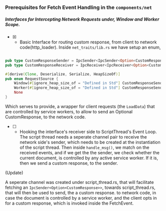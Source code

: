 
### Prerequisites for Fetch Event Handling in the `components/net`

##### Interfaces for Intercepting Network Requests under, Window and Worker Scope.

- [X] - Basic Interface for routing custom response, from client to network code(http_loader). Inside `net_traits/lib.rs` we have setup an enum,

```rust

pub type CustomResponseSender = IpcSender<IpcSender<Option<CustomResponse>>>;
pub type CustomResponseReceiver = IpcReceiver<IpcReceiver<Option<CustomResponse>>>;

#[derive(Clone, Deserialize, Serialize, HeapSizeOf)]
pub enum RequestSource {
    Window(#[ignore_heap_size_of = "Defined in Std"] CustomResponseSender),
    Worker(#[ignore_heap_size_of = "Defined in Std"] CustomResponseSender),
    None
}

```

Which serves to provide, a wrapper for client requests (the `LoadData`) that are controlled by service workers, to allow to send an Optional CustomResponse, to the network code.


- [ ] - Hooking the interface's receiver side to ScriptThread's Event Loop. The script thread needs a seperate channel pair to receive the network side's sender, which needs to be created at the instantiation of the script thread. Then inside `handle_msg()`, we match on the received events, and if we get the the sender, we check whether the current document, is controlled by any active service worker. If it is, then we send a custom response, to the sender.

(Update)

A seperate channel was created under script_thread.rs, that will facilitate fetching an `IpcSender<Option<CustomResponse>>`, towards script_thread.rs, that will then be used to send, the a custom response. to network code, in case the document is controlled by a service worker, and the client opts in for a custom response, which is invoked inside the FetchEvent.